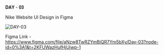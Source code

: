 𝐃𝐀𝐘 - 𝟎𝟑

Nike Website UI Design in Figma

![DAY-03](https://user-images.githubusercontent.com/85480387/204042300-d95e6ed6-66a2-469a-a2fa-9350b6734f01.jpg)

Figma Link - https://www.figma.com/file/aNzw8TwRZYmBiQR7Ym5bXy/Day-03?node-id=0%3A1&t=2KFUWazHufHjUjwp-1

